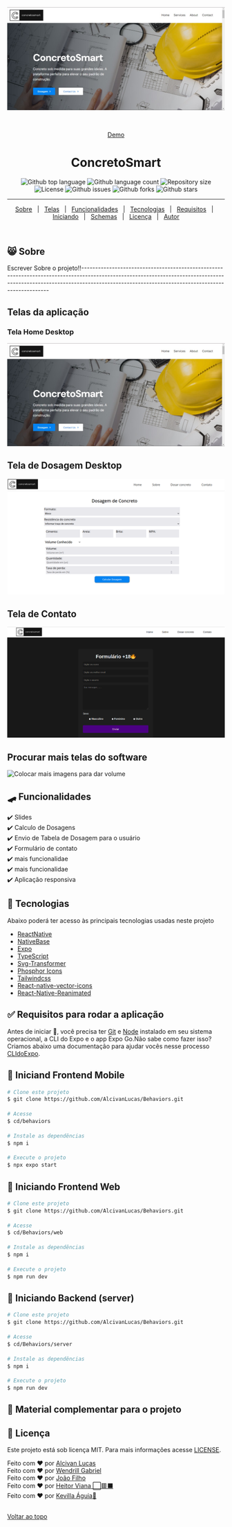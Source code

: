 <div align="center" id="top">
  <img src="./.github/homeweb.jpeg" alt="ConcretoSmart" />

  &#xa0;


  <a href="https://concretosmart.vercel.app/">Demo</a>
</div>

<h1 align="center">ConcretoSmart</h1>

<p align="center">
  <img alt="Github top language" src="https://img.shields.io/github/languages/top/juniorvilas/nlw-setup?color=56BEB8">

  <img alt="Github language count" src="https://img.shields.io/github/languages/count/juniorvilas/nlw-setup?color=56BEB8">

  <img alt="Repository size" src="https://img.shields.io/github/repo-size/juniorvilas/nlw-setup?color=56BEB8">

  <img alt="License" src="https://img.shields.io/github/license/juniorvilas/nlw-setup?color=56BEB8">

  <img alt="Github issues" src="https://img.shields.io/github/issues/juniorvilas/nlw-setup?color=56BEB8" />

  <img alt="Github forks" src="https://img.shields.io/github/forks/juniorvilas/nlw-setup?color=56BEB8" />

  <img alt="Github stars" src="https://img.shields.io/github/stars/juniorvilas/nlw-setup?color=56BEB8" />
</p>


<hr>

<p align="center">
  <a href="#-sobre">Sobre</a> &#xa0; | &#xa0;
  <a href="#telas-da-aplicação">Telas</a> &#xa0; | &#xa0;
  <a href="#skateboard-funcionalidades">Funcionalidades</a> &#xa0; | &#xa0;
  <a href="#rocket-tecnologias">Tecnologias</a> &#xa0; | &#xa0;
  <a href="#white_check_mark-requisitos-para-rodar-a-aplicação">Requisitos</a> &#xa0; | &#xa0;
  <a href="#checkered_flag-iniciando">Iniciando</a> &#xa0; | &#xa0;
  <a href="#-configurações-adicionais-ao-projeto">Schemas</a> &#xa0; | &#xa0;
  <a href="#memo-licença">Licença</a> &#xa0; | &#xa0;
  <a href="https://github.com/juniorvilas" target="_blank">Autor</a>
</p>

<br>

## 😸 Sobre ##

Escrever Sobre o projeto!!------------------------------------------------------------------------------------------------------------------------------------------------------------------------------------------------------------------------------


## Telas da aplicação

### Tela Home Desktop ##

<img src="./.github/homeweb.jpeg" alt="Imagem da tela Home Desktop" />

## Tela de Dosagem Desktop ##

<img src="./.github/pagina_de_dosagem.png" alt="Imagem da tela de dosagem Desktop" />

## Tela de Contato  ##

<img src="./.github/pagina_de_contato.png" alt="Imagem da tela de Contato" />

## Procurar mais telas do software ##

<img src="./.github/Signup.png" alt="Colocar mais imagens para dar volume" />

## :skateboard: Funcionalidades ##

:heavy_check_mark: Slides\
:heavy_check_mark: Calculo de Dosagens\
:heavy_check_mark: Envio de Tabela de Dosagem para o usuário\
:heavy_check_mark: Formulário de contato\
:heavy_check_mark: mais funcionalidae\
:heavy_check_mark: mais funcionalidae\
:heavy_check_mark: Aplicação responsiva

## :rocket: Tecnologias ##

Abaixo poderá ter acesso às principais tecnologias usadas neste projeto

- [ReactNative](https://reactnative.dev/)
- [NativeBase](https://nativebase.io/)
- [Expo](https://expo.dev/)
- [TypeScript](https://www.typescriptlang.org/)
- [Svg-Transformer](https://github.com/kristerkari/react-native-svg-transformer)
- [Phosphor Icons](https://github.com/duongdev/phosphor-react-native)
- [Tailwindcss](https://tailwindcss.com/)
- [React-native-vector-icons](https://oblador.github.io/react-native-vector-icons/)
- [React-Native-Reanimated](https://docs.swmansion.com/react-native-reanimated/)



## :white_check_mark: Requisitos para rodar a aplicação ##

Antes de iniciar :checkered_flag:, você precisa ter [Git](https://git-scm.com) e [Node](https://nodejs.org/en/) instalado em seu sistema operacional, a CLI do Expo e o app Expo Go.Não sabe como fazer isso? Criamos abaixo uma documentação para ajudar vocês nesse processo [CLIdoExpo](https://efficient-sloth-d85.notion.site/Instalando-Expo-a4042eaea57d40fabeeaa2e462424ff0).

## :checkered_flag: Iniciand Frontend Mobile  ##

```bash
# Clone este projeto
$ git clone https://github.com/AlcivanLucas/Behaviors.git

# Acesse
$ cd/behaviors

# Instale as dependências
$ npm i

# Execute o projeto
$ npx expo start
```

## :checkered_flag: Iniciando Frontend Web  ##

```bash
# Clone este projeto
$ git clone https://github.com/AlcivanLucas/Behaviors.git

# Acesse
$ cd/Behaviors/web

# Instale as dependências
$ npm i

# Execute o projeto
$ npm run dev
```

## :checkered_flag: Iniciando Backend (server)  ##

```bash
# Clone este projeto
$ git clone https://github.com/AlcivanLucas/Behaviors.git

# Acesse
$ cd/Behaviors/server

# Instale as dependências
$ npm i

# Execute o projeto
$ npm run dev
```



## 📡 Material complementar para o projeto ##


## :memo: Licença ##

Este projeto está sob licença MIT. Para mais informações acesse [LICENSE]().

Feito com :heart: por <a href="https://github.com/AlcivanLucas" target="_blank">Alcivan Lucas</a> <br>
Feito com :heart: por <a href="" target="_blank">Wendrill Gabriel</a> <br>
Feito com :heart: por <a href="" target="_blank">João Filho</a> <br>
Feito com :heart: por <a href="https://github.com/heitorviana-dev" target="_blank">Heitor Viana ⬜🟥⬛</a> <br>
Feito com :heart: por <a href="" target="_blank">Kevilla Águia🦅</a> <br>
&#xa0;

<a href="#top">Voltar ao topo</a>
